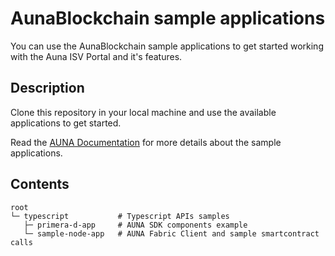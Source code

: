 # AunaBlockchain sample applications

You can use the AunaBlockchain sample applications to get started working with the Auna ISV Portal and it's features.

## Description

Clone this repository in your local machine and use the available applications to get started.

Read the [AUNA Documentation](https://portal.aunablockchain.com/docs/) for more details about the sample applications.

## Contents

```shell
root
└─ typescript           # Typescript APIs samples
   ├─ primera-d-app     # AUNA SDK components example
   └─ sample-node-app   # AUNA Fabric Client and sample smartcontract calls
```